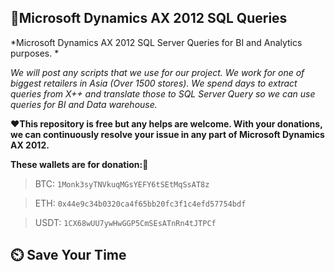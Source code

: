 ## :gem:Microsoft Dynamics AX 2012 SQL Queries
*Microsoft Dynamics AX 2012 SQL Server Queries for BI and Analytics purposes.  *

*We will post any scripts that we use for our project. We work for one of biggest retailers in Asia (Over 1500 stores). We spend days to extract queries from X++ and translate those to SQL Server Query so we can use queries for BI and Data warehouse.*

**:hearts:This repository is free but any helps are welcome. With your donations, we can continuously resolve your issue in any part of Microsoft Dynamics AX 2012.**

**These wallets are for donation::beers:**

> BTC: `1Monk3syTNVkuqMGsYEFY6tSEtMqSsAT8z`

> ETH: `0x44e9c34b0320ca4f65bb20fc3f1c4efd57754bdf`

> USDT: `1CX68wUU7ywHwGGP5CmSEsATnRn4tJTPCf`

## :timer_clock: Save Your Time

